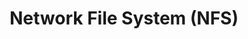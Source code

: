 ---
title: "Network File System (NFS)"
linkTitle: "NFS"
description: "Configuring and troubleshooting NFS shares."
weight: 2
type: docs
---